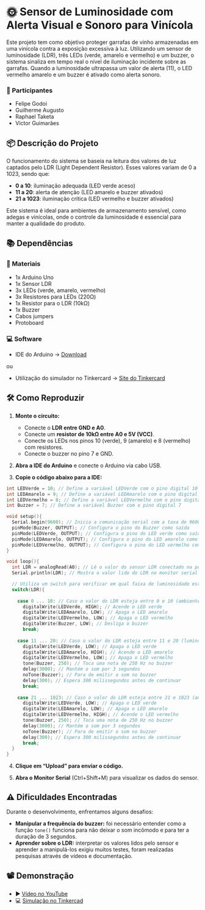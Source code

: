 # 🌞 Sensor de Luminosidade com Alerta Visual e Sonoro para Vinícola

Este projeto tem como objetivo proteger garrafas de vinho armazenadas em uma vinícola contra a exposição excessiva à luz. Utilizando um sensor de luminosidade (LDR), três LEDs (verde, amarelo e vermelho) e um buzzer, o sistema sinaliza em tempo real o nível de iluminação incidente sobre as garrafas. Quando a luminosidade ultrapassa um valor de alerta (11), o LED vermelho amarelo e um buzzer é ativado como alerta sonoro.

### 👥 Participantes
- Felipe Godoi
- Guilherme Augusto
- Raphael Taketa
- Victor Guimarães

## 📦 Descrição do Projeto

O funcionamento do sistema se baseia na leitura dos valores de luz captados pelo LDR (Light Dependent Resistor). Esses valores variam de 0 a 1023, sendo que:

- **0 a 10**: iluminação adequada (LED verde aceso)
- **11 a 20**: alerta de atenção (LED amarelo e buzzer ativados)
- **21 a 1023**: iluminação crítica (LED vermelho e buzzer ativados)

Este sistema é ideal para ambientes de armazenamento sensível, como adegas e vinícolas, onde o controle da luminosidade é essencial para manter a qualidade do produto.

## 📚 Dependências

### 🧰 Materiais
- 1x Arduino Uno
- 1x Sensor LDR
- 3x LEDs (verde, amarelo, vermelho)
- 3x Resistores para LEDs (220Ω)
- 1x Resistor para o LDR (10kΩ)
- 1x Buzzer
- Cabos jumpers
- Protoboard

### 💻 Software
- IDE do Arduino → [Download](https://www.arduino.cc/en/software)

ou

- Utilização do simulador no Tinkercard → [Site do Tinkercard](https://www.tinkercad.com)

## 🛠️ Como Reproduzir

1. **Monte o circuito:**
   - Conecte o **LDR entre GND e A0**.
   - Conecte um **resistor de 10kΩ entre A0 e 5V (VCC)**.
   - Conecte os LEDs nos pinos 10 (verde), 9 (amarelo) e 8 (vermelho) com resistores.
   - Conecte o buzzer no pino 7 e GND.

2. **Abra a IDE do Arduino** e conecte o Arduino via cabo USB.

3. **Copie o código abaixo para a IDE:**

```cpp
int LEDVerde = 10; // Define a variável LEDVerde com o pino digital 10
int LEDAmarelo = 9; // Define a variável LEDAmarelo com o pino digital 9
int LEDVermelho = 8; // Define a variável LEDVermelho com o pino digital 8
int Buzzer = 7; // Define a variável Buzzer com o pino digital 7

void setup(){
  Serial.begin(9600); // Inicia a comunicação serial com a taxa de 9600 bps
  pinMode(Buzzer, OUTPUT); // Configura o pino do Buzzer como saída
  pinMode(LEDVerde, OUTPUT); // Configura o pino do LED verde como saída
  pinMode(LEDAmarelo, OUTPUT); // Configura o pino do LED amarelo como saída
  pinMode(LEDVermelho, OUTPUT); // Configura o pino do LED vermelho como saída
}

void loop(){
  int LDR = analogRead(A0); // Lê o valor do sensor LDR conectado na porta analógica A0
  Serial.println(LDR); // Mostra o valor lido do LDR no monitor serial

  // Utiliza um switch para verificar em qual faixa de luminosidade está o valor lido do LDR
  switch(LDR){
    
    case 0 ... 10: // Caso o valor do LDR esteja entre 0 e 10 (ambiente escuro)
      digitalWrite(LEDVerde, HIGH); // Acende o LED verde
      digitalWrite(LEDAmarelo, LOW); // Apaga o LED amarelo
      digitalWrite(LEDVermelho, LOW); // Apaga o LED vermelho
      digitalWrite(Buzzer, LOW); // Desliga o buzzer
      break;
    
    case 11 ... 20: // Caso o valor do LDR esteja entre 11 e 20 (luminosidade média)
  	  digitalWrite(LEDVerde, LOW); // Apaga o LED verde
      digitalWrite(LEDAmarelo, HIGH); // Acende o LED amarelo
      digitalWrite(LEDVermelho, LOW); // Apaga o LED vermelho
      tone(Buzzer, 250); // Toca uma nota de 250 Hz no buzzer
      delay(3000); // Mantém o som por 3 segundos
      noTone(Buzzer); // Para de emitir o som no buzzer
      delay(300); // Espera 300 milissegundos antes de continuar
      break;
    
    case 21 ... 1023: // Caso o valor do LDR esteja entre 21 e 1023 (ambiente muito claro)
      digitalWrite(LEDVerde, LOW); // Apaga o LED verde
      digitalWrite(LEDAmarelo, LOW); // Apaga o LED amarelo
      digitalWrite(LEDVermelho, HIGH); // Acende o LED vermelho
      tone(Buzzer, 250); // Toca uma nota de 250 Hz no buzzer
      delay(3000); // Mantém o som por 3 segundos
      noTone(Buzzer); // Para de emitir o som no buzzer
      delay(300); // Espera 300 milissegundos antes de continuar
      break;
  }
}
```

4. **Clique em “Upload” para enviar o código.**

5. **Abra o Monitor Serial** (Ctrl+Shift+M) para visualizar os dados do sensor.

## ⚠️ Dificuldades Encontradas

Durante o desenvolvimento, enfrentamos alguns desafios:

- **Manipular a frequência do buzzer:** foi necessário entender como a função `tone()` funciona para não deixar o som incômodo e para ter a duração de 3 segundos.
- **Aprender sobre o LDR:** interpretar os valores lidos pelo sensor e aprender a manipulá-los exigiu muitos testes, foram realizadas pesquisas através de vídeos e documentação.

## 📽️ Demonstração

- ▶️ [Vídeo no YouTube](https://youtu.be/0kUGRKxl1lo)
- 💻 [Simulação no Tinkercad](https://www.tinkercad.com/things/gdHTAxjC7YB-fantastic-inari-snaget/editel?returnTo=https%3A%2F%2Fwww.tinkercad.com%2Fdashboard&sharecode=jaI-__Ze8QaAmT90-9VHP9olcMvoVjhQlYrbrBaEM-A)
